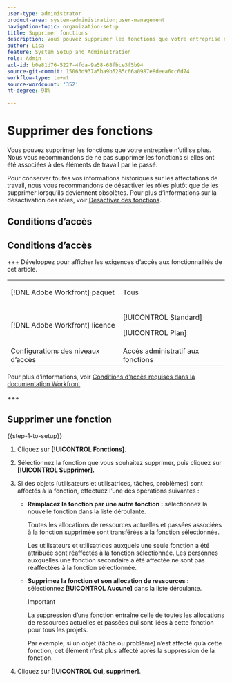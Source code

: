 ```yaml
---
user-type: administrator
product-area: system-administration;user-management
navigation-topic: organization-setup
title: Supprimer fonctions
description: Vous pouvez supprimer les fonctions que votre entreprise n’utilise plus. Nous vous recommandons de ne pas supprimer les fonctions si elles ont été associées à des éléments de travail par le passé. Pour conserver toutes vos informations historiques sur les affectations de travail, nous vous recommandons de désactiver les rôles plutôt que de les supprimer lorsqu’ils deviennent obsolètes. Pour plus d’informations sur la désactivation des rôles, voir Désactiver des fonctions.
author: Lisa
feature: System Setup and Administration
role: Admin
exl-id: b0e81d76-5227-4fda-9a58-68fbce3f5b94
source-git-commit: 15063d937a5ba9b5285c66a0987e8deea6cc6d74
workflow-type: tm+mt
source-wordcount: '352'
ht-degree: 98%

---
```


# Supprimer des fonctions

Vous pouvez supprimer les fonctions que votre entreprise n’utilise plus. Nous vous recommandons de ne pas supprimer les fonctions si elles ont été associées à des éléments de travail par le passé.

Pour conserver toutes vos informations historiques sur les affectations de travail, nous vous recommandons de désactiver les rôles plutôt que de les supprimer lorsqu’ils deviennent obsolètes. Pour plus d’informations sur la désactivation des rôles, voir [Désactiver des fonctions](../../../administration-and-setup/set-up-workfront/organizational-setup/deactivate-job-roles.md).

## Conditions d’accès

## Conditions d’accès

+++ Développez pour afficher les exigences d’accès aux fonctionnalités de cet article.

<table style="table-layout:auto"> 
 <col> 
 <col> 
 <tbody> 
  <tr> 
   <td>[!DNL Adobe Workfront] paquet</td> 
   <td><p>Tous</p></td> 
  </tr> 
  <tr> 
   <td>[!DNL Adobe Workfront] licence</td> 
   <td><p>[!UICONTROL Standard]</p>
       <p>[!UICONTROL Plan]</p></td>
  </tr> 
  <tr> 
   <td>Configurations des niveaux d’accès</td> 
   <td>Accès administratif aux fonctions</td>
  </tr> 
 </tbody> 
</table>

Pour plus d’informations, voir [Conditions d’accès requises dans la documentation Workfront](/help/quicksilver/administration-and-setup/add-users/access-levels-and-object-permissions/access-level-requirements-in-documentation.md).

+++

## Supprimer une fonction

<!--
<p data-mc-conditions="QuicksilverOrClassic.Draft mode">(NOTE: this moved from create and manage job roles)</p>
-->

{{step-1-to-setup}}

1. Cliquez sur **[!UICONTROL Fonctions].**
1. Sélectionnez la fonction que vous souhaitez supprimer, puis cliquez sur **[!UICONTROL Supprimer].**
1. Si des objets (utilisateurs et utilisatrices, tâches, problèmes) sont affectés à la fonction, effectuez l’une des opérations suivantes :

   * **Remplacez la fonction par une autre fonction :** sélectionnez la nouvelle fonction dans la liste déroulante.

     Toutes les allocations de ressources actuelles et passées associées à la fonction supprimée sont transférées à la fonction sélectionnée.

     Les utilisateurs et utilisatrices auxquels une seule fonction a été attribuée sont réaffectés à la fonction sélectionnée. Les personnes auxquelles une fonction secondaire a été affectée ne sont pas réaffectées à la fonction sélectionnée.

   * **Supprimez la fonction et son allocation de ressources :** sélectionnez **[!UICONTROL Aucune]** dans la liste déroulante.

     >[!IMPORTANT]
     >
     >La suppression d’une fonction entraîne celle de toutes les allocations de ressources actuelles et passées qui sont liées à cette fonction pour tous les projets.

     Par exemple, si un objet (tâche ou problème) n’est affecté qu’à cette fonction, cet élément n’est plus affecté après la suppression de la fonction.

1. Cliquez sur **[!UICONTROL Oui, supprimer]**.
